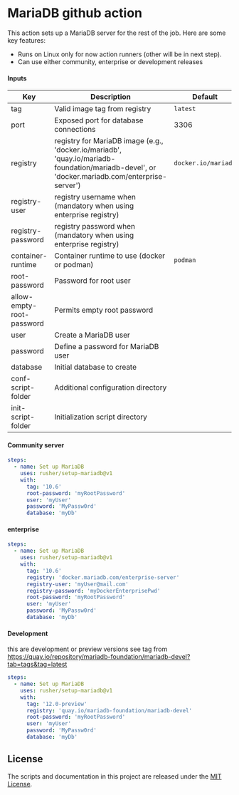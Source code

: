 # MariaDB github action

This action sets up a MariaDB server for the rest of the job. Here are some
key features:

* Runs on Linux only for now action runners (other will be in next step).
* Can use either community, enterprise or development releases

#### Inputs

| Key                       | Description                                                                                                                                   | Default             | Required |
|---------------------------|-----------------------------------------------------------------------------------------------------------------------------------------------|---------------------|----------|
| tag                       | Valid image tag from registry                                                                                                                 | `latest`            | No       |
| port                      | Exposed port for database connections                                                                                                         | 3306                | No       |
| registry                  | registry for MariaDB image (e.g., 'docker.io/mariadb', 'quay.io/mariadb-foundation/mariadb-devel', or 'docker.mariadb.com/enterprise-server') | `docker.io/mariadb` | No       |
| registry-user             | registry username when (mandatory when using enterprise registry)                                                                             |                     | No       |
| registry-password         | registry password when (mandatory when using enterprise registry)                                                                             |                     | No       |
| container-runtime         | Container runtime to use (docker or podman)                                                                                                   | `podman`            | No       |
| root-password             | Password for root user                                                                                                                        |                     | No       |
| allow-empty-root-password | Permits empty root password                                                                                                                   |                     | No       |
| user                      | Create a MariaDB user                                                                                                                         |                     | No       |
| password                  | Define a password for MariaDB user                                                                                                            |                     | No       |
| database                  | Initial database to create                                                                                                                    |                     | No       |
| conf-script-folder        | Additional configuration directory                                                                                                            |                     | No       |
| init-script-folder        | Initialization script directory                                                                                                               |                     | No       |


#### Community server

```yaml
steps:
  - name: Set up MariaDB
    uses: rusher/setup-mariadb@v1
    with:
      tag: '10.6'
      root-password: 'myRootPassword'
      user: 'myUser'
      password: 'MyPassw0rd'
      database: 'myDb'
```

#### enterprise

```yaml
steps:
  - name: Set up MariaDB
    uses: rusher/setup-mariadb@v1
    with:
      tag: '10.6'
      registry: 'docker.mariadb.com/enterprise-server'
      registry-user: 'myUser@mail.com'
      registry-password: 'myDockerEnterprisePwd'
      root-password: 'myRootPassword'
      user: 'myUser'
      password: 'MyPassw0rd'
      database: 'myDb' 
```

#### Development

this are development or preview versions 
see tag from https://quay.io/repository/mariadb-foundation/mariadb-devel?tab=tags&tag=latest

```yaml
steps:
  - name: Set up MariaDB
    uses: rusher/setup-mariadb@v1
    with:
      tag: '12.0-preview'
      registry: 'quay.io/mariadb-foundation/mariadb-devel'
      root-password: 'myRootPassword'
      user: 'myUser'
      password: 'MyPassw0rd'
      database: 'myDb' 
```

## License

The scripts and documentation in this project are released under the
[MIT License](LICENSE).